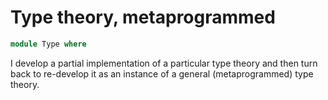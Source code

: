 
# Type theory, metaprogrammed

```agda
module Type where
```

I develop a partial implementation of a particular type theory and then turn back to re-develop it as an instance of a general (metaprogrammed) type theory.
